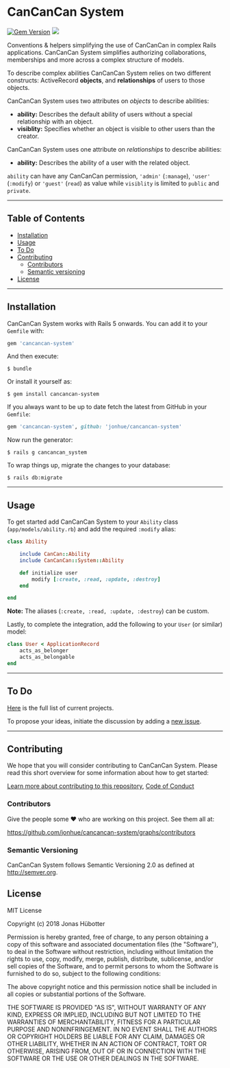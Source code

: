# CanCanCan System

[![Gem Version](https://badge.fury.io/rb/cancancan-system.svg)](https://badge.fury.io/rb/cancancan-system) <img src="https://travis-ci.org/jonhue/cancancan-system.svg?branch=master" />

Conventions & helpers simplifying the use of CanCanCan in complex Rails applications. CanCanCan System simplifies authorizing collaborations, memberships and more across a complex structure of models.

To describe complex abilities CanCanCan System relies on two different constructs: ActiveRecord **objects**, and **relationships** of users to those objects.

CanCanCan System uses two attributes on *objects* to describe abilities:

* **ability:** Describes the default ability of users without a special relationship with an object.
* **visiblity:** Specifies whether an object is visible to other users than the creator.

CanCanCan System uses one attribute on *relationships* to describe abilities:

* **ability:** Describes the ability of a user with the related object.

`ability` can have any CanCanCan permission, `'admin'` (`:manage`), `'user'` (`:modify`) or `'guest'` (`read`) as value while `visiblity` is limited to `public` and `private`.

---

## Table of Contents

* [Installation](#installation)
* [Usage](#usage)
* [To Do](#to-do)
* [Contributing](#contributing)
    * [Contributors](#contributors)
    * [Semantic versioning](#semantic-versioning)
* [License](#license)

---

## Installation

CanCanCan System works with Rails 5 onwards. You can add it to your `Gemfile` with:

```ruby
gem 'cancancan-system'
```

And then execute:

    $ bundle

Or install it yourself as:

    $ gem install cancancan-system

If you always want to be up to date fetch the latest from GitHub in your `Gemfile`:

```ruby
gem 'cancancan-system', github: 'jonhue/cancancan-system'
```

Now run the generator:

    $ rails g cancancan_system

To wrap things up, migrate the changes to your database:

    $ rails db:migrate

---

## Usage

To get started add CanCanCan System to your `Ability` class (`app/models/ability.rb`) and add the required `:modify` alias:

```ruby
class Ability

    include CanCan::Ability
    include CanCanCan::System::Ability

    def initialize user
        modify [:create, :read, :update, :destroy]
    end

end
```

**Note:** The aliases (`:create, :read, :update, :destroy`) can be custom.

Lastly, to complete the integration, add the following to your `User` (or similar) model:

```ruby
class User < ApplicationRecord
    acts_as_belonger
    acts_as_belongable
end
```

---

## To Do

[Here](https://github.com/jonhue/cancancan-system/projects/1) is the full list of current projects.

To propose your ideas, initiate the discussion by adding a [new issue](https://github.com/jonhue/cancancan-system/issues/new).

---

## Contributing

We hope that you will consider contributing to CanCanCan System. Please read this short overview for some information about how to get started:

[Learn more about contributing to this repository](CONTRIBUTING.md), [Code of Conduct](CODE_OF_CONDUCT.md)

### Contributors

Give the people some :heart: who are working on this project. See them all at:

https://github.com/jonhue/cancancan-system/graphs/contributors

### Semantic Versioning

CanCanCan System follows Semantic Versioning 2.0 as defined at http://semver.org.

## License

MIT License

Copyright (c) 2018 Jonas Hübotter

Permission is hereby granted, free of charge, to any person obtaining a copy
of this software and associated documentation files (the "Software"), to deal
in the Software without restriction, including without limitation the rights
to use, copy, modify, merge, publish, distribute, sublicense, and/or sell
copies of the Software, and to permit persons to whom the Software is
furnished to do so, subject to the following conditions:

The above copyright notice and this permission notice shall be included in all
copies or substantial portions of the Software.

THE SOFTWARE IS PROVIDED "AS IS", WITHOUT WARRANTY OF ANY KIND, EXPRESS OR
IMPLIED, INCLUDING BUT NOT LIMITED TO THE WARRANTIES OF MERCHANTABILITY,
FITNESS FOR A PARTICULAR PURPOSE AND NONINFRINGEMENT. IN NO EVENT SHALL THE
AUTHORS OR COPYRIGHT HOLDERS BE LIABLE FOR ANY CLAIM, DAMAGES OR OTHER
LIABILITY, WHETHER IN AN ACTION OF CONTRACT, TORT OR OTHERWISE, ARISING FROM,
OUT OF OR IN CONNECTION WITH THE SOFTWARE OR THE USE OR OTHER DEALINGS IN THE
SOFTWARE.
